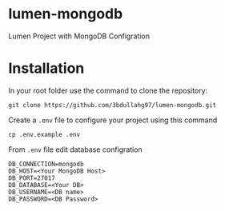 # lumen-mongodb
Lumen Project with MongoDB Configration

# Installation
In your root folder use the command to clone the repository:
```
git clone https://github.com/3bdullahg97/lumen-mongodb.git
```
Create a `.env` file to configure your project using this command
```
cp .env.example .env
```
From `.env` file edit database configration
```
DB_CONNECTION=mongodb
DB_HOST=<Your MongoDB Host>
DB_PORT=27017
DB_DATABASE=<Your DB>
DB_USERNAME=<DB name>
DB_PASSWORD=<DB Password>
```
